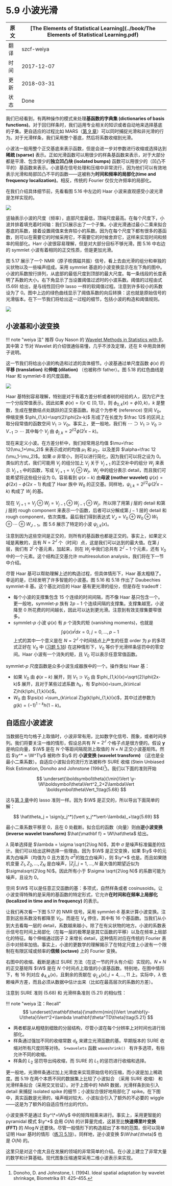 # 5.9 小波光滑

| 原文   | [The Elements of Statistical Learning](../book/The Elements of Statistical Learning.pdf) |
| ---- | ---------------------------------------- |
| 翻译   | szcf-weiya                               |
| 时间   | 2017-12-07                               |
| 更新 | 2018-03-31|
| 状态 | Done|

我们已经看到，有两种操作的模式来处理**基函数的字典集 (dictionaries of basis functions)**。对于回归样条时，我们运用专业相关的知识或者自动地来选择基底的子集。更自适应的过程比如 MARS（[第 9 章](../09-Additive-Models-Trees-and-Related-Methods/9.0-Introduction/index.html)）可以同时捕捉光滑和非光滑的行为。对于光滑样条，我们采用整个基底，然后将系数收缩到光滑。

小波法一般用整个正交基底来表示函数，但是会进一步对参数进行收缩或选择达到**稀疏 (sparse)** 表示。正如光滑函数可以用很少的样条基函数来表示，对于大部分都是平滑、包含很少的**独立凹凸块 (isolated bumps)** 函数可以用很少的（凹凸不平的）基函数来表示。小波基在信号处理和压缩中非常流行，因为他们可以有效地表示光滑和局部凹凸不平的函数——这被称为**时间和频率的局部化(time and frequency localization)**。相反，传统的 Fourier 仅仅允许频率的局部化。

在我们介绍具体细节前，先看看图 5.16 中左边的 Haar 小波来直观感受小波光滑是怎样实现的。

![](../img/05/fig5.16.png)

竖轴表示小波的尺度（频率），底部尺度最低，顶端尺度最高。在每个尺度下，小波并排着填充着时间轴：我们只展示出了一个子集。小波光滑通过最小二乘来拟合基底的系数，接着设置阈值来舍弃较小的系数。因为在每个尺度下都有很多的基函数，则可以在需要它的时候采用它，不需要它的时候舍弃它，这样来实现时间和频率的局部化。Harr 小波很容易理解，但是对大部分目标不够光滑。图 5.16 中右边的 symmlet 小波有着相同的正交性质，但是更加光滑。

图 5.17 展示了一个 NMR（原子核偶磁共振）信号，看上去由光滑的组分和单独的尖状物以及一些噪声组成。采用 symmlet 基底的小波变换显示在左下角的图中。小波的系数按行排列，从底部的最低尺度到顶部的最大尺度。每一条线段的长度表明了系数的大小。右下角显示了当设置阈值过滤时的小波系数。阈值的过程由式 (5.69) 给出，是与线性回归中 lasso 一样的软阈值过程。注意到许多较小的系数设为了 0。图中上边的绿色曲线显示了阈值系数的向后转换：这也就是原始信号的光滑版本。在下一节我们将给出这一过程的细节，包括小波的构造和阈值规则。

![](../img/05/fig5.17.png)

## 小波基和小波变换

!!! note "weiya 注"
    推荐 Guy Nason 的 [Wavelet Methods in Statistics with R](http://www.springer.com/gp/book/9780387759609)，其中第 2 节对 Wavelet 的介绍很通俗易懂，几乎不涉及定理，还在 R 中用具体例子说明。

这一节我们将给出小波的构造和过滤的具体细节。小波基通过单尺度函数 $\phi(x)$ 的**平移 (translation)** 和**伸缩 (dilation)** （也被称作 father）。图 5.18 的红色曲线是 Haar 和 symmlet-8 的尺度函数。

![](../img/05/fig5.18.png)

Haar 基特别容易理解，特别是对于有着方差分析或者树的经验的人，因为它产生一个分段常值表示。因此如果 $\phi(x) = I(x\in [0,1])$，则 $\phi_{0,k}(x)=\phi(0,k)$，$k$ 是整数，生成在整数结点处跳跃的正交基函数。称这个为参考 (reference) 空间 $V_0$。伸缩变换 $\phi_{1,k}=\sqrt{2}\phi(2x-k)$ 形成了在长度为 $\frac 12$ 的区间上取分段常值的函数空间 $V_1\supset V_0$。事实上，更一般地，我们有 $\cdots\supset V_1\supset V_0\supset V_{-1}\supset \cdots$ 其中每个 $V_j$ 由 $\phi_{j,k}=2^{j/2}\phi(2^jx-k)$。

现在来定义小波。在方差分析中，我们经常用总均值 $\mu=\frac 12(\mu_1+\mu_2)$ 来表示成对的均值 $\mu_1$ 和 $\mu_2$，以及差异 $\alpha=\frac 12 (\mu_1-\mu_2)$。如果 $\alpha$ 非常小，则可以进行简化，因为我们可以将之设为 0。类似的方式，我们可能用 $V_j$ 的组分加上 $V_j$ 关于 $V_{j+1}$ 的正交补中的组分 $W_j$ 来表示 $V_{j+1}$ 中的函数，写成 $V_{j+1} = V_j\oplus W_j$。$W_j$ 中的组分表示 detail，而且我们可能希望将这些组分设为 0。容易看到 $\psi (x-k)$ 由**母波 (mother wavelet)** $\psi(x) = \phi(2x)-\phi(2x-1)$ 构成了 Haar 族中 $W_0$ 的正交基。同样地，$\psi_{j,k}=2^{j/2}\psi(2^jx-k)$ 构成了 $W_j$ 的基。

现在 $V_{j+1}=V_j\oplus W_j=V_{j-1}\oplus W_{j-1}\oplus W_j$，所以除了用第 $j$ 层的 detail 和第 $j$ 层的 rough component 来表示一个函数，后者可以分解成第 $j-1$ 层的 detail 和 rough component，依次类推。最后我们得到表达式 $V_J=V_0\oplus W_0\oplus W_1\oplus \cdots\oplus W_{J-1}$。图 5.6 展示了特定的小波 $\psi_{j,k}(x)$。

注意到因为这些空间是正交的，则所有的基函数也都是正交的。事实上，如果定义域是离散的，且有 $N=2^J$ 个（时间）点，这是我们可以达到的最大值。在第 $j$ 层，我们有 $2^j$ 个基元素，加起来，则在 $W_j$ 中我们总共有 $2^J-1$ 个元素，还有 $V_0$ 中的一个元素。这个结构正交基允许 multiresolution analysis，我们将在下一节中介绍。

尽管 Haar 基可以帮助理解上述的构造过程，但具体情形下，Haar 基太粗糙了。幸运的是，已经发明了许多智能的小波基。图 5.16 和 5.18 作出了 Daubechies symmlet-8 基。这个基比对应的 Haar 基有更光滑的组分，但是存在 tradeoff：

- 每个小波的支撑集包含 15 个连续的时间间隔，而不像 Haar 基只包含一个。更一般地，symmlet-$p$ 族有 $2p-1$ 个连续间隔的支撑集。支撑集越宽，小波降至 0 所花费的时间越长，因此可以达到更光滑。注意到有效支撑集要窄很多。
- symmlet-$p$ 小波 $\psi(x)$ 有 $p$ 个消失的矩 (vanishing moments)，也就是
$$
\int\psi (x)x^jdx=0,\; j=0,\ldots, p-1
$$
上式的其中一个意义是在 $N=2^J$ 个时间结点上产生的任意 order 为 $p$ 的多项式正好在 $V_0$ 中 ([习题 5.18](https://github.com/szcf-weiya/ESL-CN/issues/115)) 在这种情形下，$V_0$ 等价于光滑样条惩罚中的零空间。Haar 小波有一个消失的矩，且 $V_0$ 可以表示任意常值函数。

symmlet-$p$ 尺度函数是众多小波生成器族中的一个。操作类似 Haar 基：

- 如果 $V_0$ 由 $\phi(x-k)$ 展开，则 $V_1\supset V_0$ 由 $\phi_{1,k}(x)=\sqrt{2}\phi(2x-k)$ 展开，且对于某些过滤系数 $h_k$，有 $\phi(x)=\sum_{k\in\cal Z}h(k)\phi_{1,k}(x)$。
- $W_0$ 由 $\psi(x) =\sum_{k\in\cal Z}g(k)\phi_{1,k}(x)$，其中过滤参数为 $g(k)=(-1)^{1-k}h(1-k)$。

## 自适应小波滤波

当数据在均匀格子上取值时，小波非常有用，比如数字化信号、图象，或者时间序列。我们将要关注一维的情形，假设总共有 $N=2^J$ 个格子点是很方便的。假设 $\mathbf y$ 是响应向量，$\W$ 是在 $N$ 个等距间隔观测上取值的 $N\times N$ 正交小波基矩阵。然后 $\y^* = \W^T\y$ 被称作 $\y$ 的 **小波变换 (wavelet transform)** （这也是全最小二乘系数）。自适应小波拟合的流行方法被称作 SURE 收缩 (Stein Unbiased Risk Estimation, Donoho and Johnstone (1994)[^1])。我们以下面的准则开始

$$
\underset{\boldsymbol\theta}{\min}\Vert \y-\W\boldsymbol\theta\Vert^2_2+2\lambda\Vert \boldsymbol\theta\Vert_1\tag{5.68}
$$

这与[第 3 章](../03-Linear-Methods-for-Regression/3.4-Shrinkage-Methods/index.html)中的 lasso 准则一样。因为 $\W$ 是正交的，所以导出下面简单的解：

$$
\hat\theta_j = \sign(y_j^*)(\vert y_j^*\vert-\lambda)_+\tag{5.69}
$$

最小二乘系数平移至 0，且在 0 处截断。拟合后的函数（向量）则由**逆小波变换 (inverse wavelet transform)** $\hat{\mathbf f} = \W\hat\theta$ 给出。

$\lambda$ 简单选择是 $\lambda = \sigma \sqrt{2\log N}$，其中 $\sigma$ 是噪声标准偏差的估计。我们可以给出这种选择一些理由。因为 $\W$ 是正交变换，如果 $\y$ 中的元素为白噪声（均值为 0 且方差为 $\sigma^2$的独立白噪声），则 $\y^*$ 也是。而且如果随机变量 $Z_1,Z_2,\ldots,Z_N$ 是白噪声，$\vert Z_j\vert, j=1,\ldots, N$ 最大值的期望近似为 $\sigma\sqrt{2\log N}$。因此所有小于 $\sigma \sqrt{2\log N}$ 的系数可能为噪声，且设为 0。

空间 $\W$ 可以是任意正交函数的基：多项式，自然样条或者 cosinusoids。让小波变得特殊的是采用的基函数的特定形式，它允许**在时间和在频率上局部化 (localized in time and in frequency)** 的表示。

让我们再次看一下图 5.17 的 NMR 信号。采用 symmlet-8 基来计算小波变换。注意到这些系数没有都降至 $V_0$，而是在 $V_4$ 停住，其中有 16 个基函数。当我们从小到大去看每一层的 detail，系数越来越小，除了在有尖状物的地方。小波的系数表示信号在时间上局部化（在每一层的极寒是是其它函数的平移）以及在频率上局部化的特征。每个伸缩通过因子 2 来增长 detail，这种情形对应在传统的 Fourier 表示中对频率加倍。事实上，小波的更数学的理解揭示了在特定尺度上小波有一个限制在有限区域或频率的**信频 (octave)** 上的 Fourier 变换。

右图中的收缩、截断是通过 SURE 方法（在这一节的开头有介绍）实现的。$N\times N$ 的正交基矩阵 $\W$ 是在 $N$ 个时间点上取值的小波基函数。特别地，在图中情形下，有 16 列对应 $\phi_{4,k}(x)$，且剩余的贡献在 $\psi_{j,k}(x), j=4,\ldots,11$ 上。实际中，$\lambda$ 依赖噪声方差，而且必须从数据中估计出来（比如在最高层次的系数的方差）。

注意到 SURE 准则 (5.68) 和 光滑样条准则 (5.21) 的相似性：

!!! note "weiya 注：Recall"
    $$
    \underset{\mathbf\theta}{\mathrm{min}}\Vert \mathbf{y-U\theta}\Vert^2+\lambda \mathbf{\theta^TD\theta}\tag{5.21}
    $$

- 两者都是从粗糙到细致的分层结构，尽管小波在每个分辨率上对时间也进行局部化。
- 样条通过强加不同的收缩常数 $d_k$ 来建立光滑函数的基。早期版本的 SURE 收缩对所有尺度同等对待。 `S+wavelets` 函数 `waveshrink() ` 有许多选项，有些允许不同的收缩。
- 样条的 $L_2$ 惩罚导出纯收缩，而 SURE 的 $L_1$ 的惩罚进行收缩和选择。

更一般地，光滑样条通过加上光滑度来实现原始信号的压缩，而小波是加上稀疏度。图 5.19 在两个本质不同的数据集上比较了小波拟合 （采用 SURE 收缩） 和光滑样条拟合（采用交叉验证）。对于上图中的 NMR 数据，光滑样条到处引入 detail 来捕捉 isolated spike 的细节；小波拟合很好地局部化了 spike。在下图中，真实函数是光滑的，噪声相对较大、小波拟合引入了额外的不必要的 wiggle——这是为了额外的自适应性付出的代价。

小波变换不是通过 $\y^\*=\W\y$ 中的矩阵相乘来进行。事实上，采用更智能的 pyramidal 模式 $\y^*$ 会用 $O(N)$ 的计算量完成，这甚至比**快速傅里叶变换 (FFT)** 的 $N\log N$ 还要快。尽管一般情形下的构造超出了本书的范围，但可以简单证明 Haar 基时的情形（[练习 5.19](https://github.com/szcf-weiya/ESL-CN/issues/116)）。同样地，逆小波变换 $\W\hat{\theta}$ 也是 $O(N)$ 的。

这里只是对这个庞大且在发展的领域的非常简单的介绍。在小波上建立了非常大量的数学和计算基础。现代图象压缩通常采用二维小波表示来实现。

[^1]: Donoho, D. and Johnstone, I. (1994). Ideal spatial adaptation by wavelet shrinkage, Biometrika 81: 425–455.
